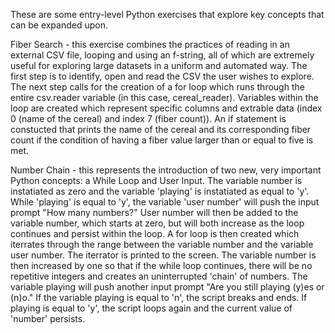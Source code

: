 These are some entry-level Python exercises that explore key concepts that can be expanded upon.

Fiber Search - this exercise combines the practices of reading in an external CSV file, looping and using an f-string, all of which are extremely useful for exploring large datasets in a uniform and automated way. The first step is to identify, open and read the CSV the user wishes to explore. The next step calls  for the creation of a for loop which runs through the entire csv.reader variable (in this case, cereal_reader). Variables within the loop are created which represent specific columns and extrable data (index 0 (name of the cereal) and index 7 (fiber count)). An if statement is constucted that prints the name of the cereal and its corresponding fiber count if the condition of having a fiber value larger than or equal to five is met.

Number Chain - this represents the introduction of two new, very important Python concepts: a While Loop and User Input. The variable number is instatiated as zero and the variable 'playing' is instatiated as equal to 'y'. While 'playing' is equal to 'y', the variable 'user number'  will push the input prompt "How many numbers?" User number will then be added to the variable number, which starts at zero, but will both increase as the loop continues and persist within the loop. A for loop is then created which iterrates through the range between the variable number and the variable user number. The iterrator is printed to the screen. The variable number is then increased by one so that if the while loop continues, there will be no repetitive integers and creates an uninterrupted 'chain' of numbers. The variable playing will push another input prompt "Are you still playing (y)es or (n)o." If the variable playing is equal to 'n', the script breaks and ends. If playing is equal to 'y', the script loops again and the current value of 'number' persists.






